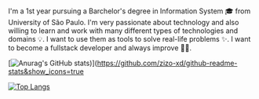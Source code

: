 I'm a 1st year pursuing a Barchelor's degree in Information System 🎓 from University of São Paulo. I'm very passionate about technology and also willing to learn and work with many different types of technologies and domains 💡. I want to use them as tools to solve real-life problems ✨. I want to become a fullstack developer and always improve 👨‍💻.

[![Anurag's GitHub stats](https://github-readme-stats.vercel.app/api?username=zizo-xd&show_icons=true))](https://github.com/zizo-xd/github-readme-stats&show_icons=true

[![Top Langs](https://github-readme-stats.vercel.app/api/top-langs/?username=zizo-xd&layout=donut)](https://github.com/zizo-xd/github-readme-stats)

